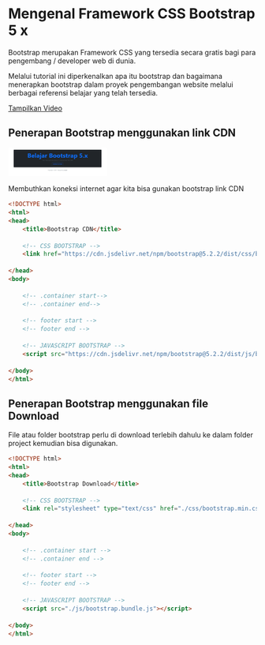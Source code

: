 # Mengenal Framework CSS Bootstrap 5 x

Bootstrap merupakan Framework CSS yang tersedia secara gratis bagi para pengembang / developer web di dunia.

Melalui tutorial ini diperkenalkan apa itu bootstrap dan bagaimana menerapkan bootstrap dalam proyek pengembangan website melalui berbagai referensi belajar yang telah tersedia.

<a href="https://youtu.be/tIBDSOzLmdo">Tampilkan Video</a>


## Penerapan Bootstrap menggunakan link CDN

<img src="https://raw.githubusercontent.com/janzenfaidiban/tutorial-mengenal-framework-css-bootstrap-5x/main/_screenshot/bootstrap-cdn.png" width="200px">

Membuthkan koneksi internet agar kita bisa gunakan bootstrap link CDN

```html
<!DOCTYPE html>
<html>
<head>
	<title>Bootstrap CDN</title>

	<!-- CSS BOOTSTRAP -->
	<link href="https://cdn.jsdelivr.net/npm/bootstrap@5.2.2/dist/css/bootstrap.min.css" rel="stylesheet" integrity="sha384-Zenh87qX5JnK2Jl0vWa8Ck2rdkQ2Bzep5IDxbcnCeuOxjzrPF/et3URy9Bv1WTRi" crossorigin="anonymous">

</head>
<body>

	<!-- .container start-->
	<!-- .container end-->

	<!-- footer start -->
	<!-- footer end -->

	<!-- JAVASCRIPT BOOTSTRAP -->
	<script src="https://cdn.jsdelivr.net/npm/bootstrap@5.2.2/dist/js/bootstrap.bundle.min.js" integrity="sha384-OERcA2EqjJCMA+/3y+gxIOqMEjwtxJY7qPCqsdltbNJuaOe923+mo//f6V8Qbsw3" crossorigin="anonymous"></script>

</body>
</html>
```

## Penerapan Bootstrap menggunakan file Download

File atau folder bootstrap perlu di download terlebih dahulu ke dalam folder project kemudian bisa digunakan.

```html
<!DOCTYPE html>
<html>
<head>
	<title>Bootstrap Download</title>

	<!-- CSS BOOTSTRAP -->
	<link rel="stylesheet" type="text/css" href="./css/bootstrap.min.css">

</head>
<body>

	<!-- .container start -->
	<!-- .container end -->

	<!-- footer start -->
	<!-- footer end -->

	<!-- JAVASCRIPT BOOTSTRAP -->
	<script src="./js/bootstrap.bundle.js"></script>

</body>
</html>
```
